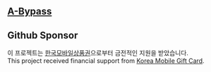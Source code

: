 ## [A-Bypass](https://repo.co.kr/ko/package/com.rpgfarm.a-bypass)

## Github Sponsor
이 프로젝트는 [한국모바일상품권](https://korgiftcard.io)으로부터 금전적인 지원을 받았습니다.  
This project received financial support from [Korea Mobile Gift Card](https://korgiftcard.io).  
